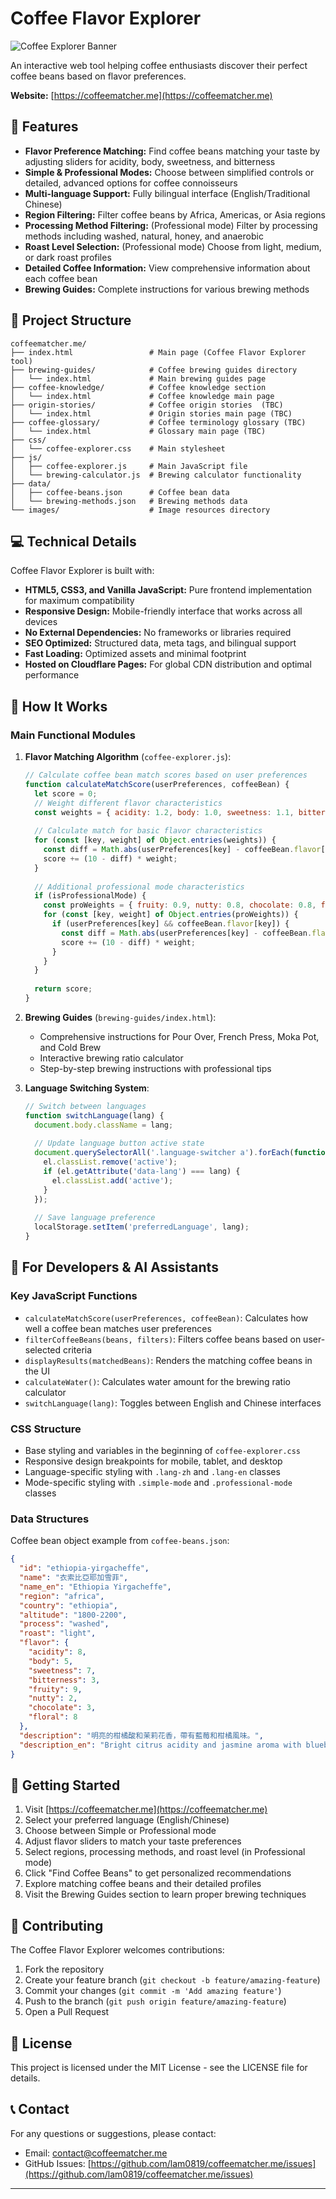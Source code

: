 # Coffee Flavor Explorer

![Coffee Explorer Banner](https://coffeematcher.me/coffee-explorer-preview.jpeg)

An interactive web tool helping coffee enthusiasts discover their perfect coffee beans based on flavor preferences.

**Website:** [https://coffeematcher.me](https://coffeematcher.me)

## 🌟 Features

- **Flavor Preference Matching:** Find coffee beans matching your taste by adjusting sliders for acidity, body, sweetness, and bitterness
- **Simple & Professional Modes:** Choose between simplified controls or detailed, advanced options for coffee connoisseurs
- **Multi-language Support:** Fully bilingual interface (English/Traditional Chinese)
- **Region Filtering:** Filter coffee beans by Africa, Americas, or Asia regions
- **Processing Method Filtering:** (Professional mode) Filter by processing methods including washed, natural, honey, and anaerobic
- **Roast Level Selection:** (Professional mode) Choose from light, medium, or dark roast profiles
- **Detailed Coffee Information:** View comprehensive information about each coffee bean
- **Brewing Guides:** Complete instructions for various brewing methods

## 📂 Project Structure

```
coffeematcher.me/
├── index.html                 # Main page (Coffee Flavor Explorer tool)
├── brewing-guides/            # Coffee brewing guides directory
│   └── index.html             # Main brewing guides page
├── coffee-knowledge/          # Coffee knowledge section
│   └── index.html             # Coffee knowledge main page
├── origin-stories/            # Coffee origin stories  (TBC)
│   └── index.html             # Origin stories main page (TBC)
├── coffee-glossary/           # Coffee terminology glossary (TBC)
│   └── index.html             # Glossary main page (TBC)
├── css/
│   └── coffee-explorer.css    # Main stylesheet
├── js/
│   ├── coffee-explorer.js     # Main JavaScript file
│   └── brewing-calculator.js  # Brewing calculator functionality
├── data/
│   ├── coffee-beans.json      # Coffee bean data
│   └── brewing-methods.json   # Brewing methods data
└── images/                    # Image resources directory
```

## 💻 Technical Details

Coffee Flavor Explorer is built with:

- **HTML5, CSS3, and Vanilla JavaScript:** Pure frontend implementation for maximum compatibility
- **Responsive Design:** Mobile-friendly interface that works across all devices
- **No External Dependencies:** No frameworks or libraries required
- **SEO Optimized:** Structured data, meta tags, and bilingual support
- **Fast Loading:** Optimized assets and minimal footprint
- **Hosted on Cloudflare Pages:** For global CDN distribution and optimal performance

## 🧩 How It Works

### Main Functional Modules

1. **Flavor Matching Algorithm** (`coffee-explorer.js`):
   ```javascript
   // Calculate coffee bean match scores based on user preferences
   function calculateMatchScore(userPreferences, coffeeBean) {
     let score = 0;
     // Weight different flavor characteristics
     const weights = { acidity: 1.2, body: 1.0, sweetness: 1.1, bitterness: 1.3 };
     
     // Calculate match for basic flavor characteristics
     for (const [key, weight] of Object.entries(weights)) {
       const diff = Math.abs(userPreferences[key] - coffeeBean.flavor[key]);
       score += (10 - diff) * weight;
     }
     
     // Additional professional mode characteristics
     if (isProfessionalMode) {
       const proWeights = { fruity: 0.9, nutty: 0.8, chocolate: 0.8, floral: 0.9 };
       for (const [key, weight] of Object.entries(proWeights)) {
         if (userPreferences[key] && coffeeBean.flavor[key]) {
           const diff = Math.abs(userPreferences[key] - coffeeBean.flavor[key]);
           score += (10 - diff) * weight;
         }
       }
     }
     
     return score;
   }
   ```

2. **Brewing Guides** (`brewing-guides/index.html`):
   - Comprehensive instructions for Pour Over, French Press, Moka Pot, and Cold Brew
   - Interactive brewing ratio calculator
   - Step-by-step brewing instructions with professional tips

3. **Language Switching System**:
   ```javascript
   // Switch between languages
   function switchLanguage(lang) {
     document.body.className = lang;
     
     // Update language button active state
     document.querySelectorAll('.language-switcher a').forEach(function(el) {
       el.classList.remove('active');
       if (el.getAttribute('data-lang') === lang) {
         el.classList.add('active');
       }
     });
     
     // Save language preference
     localStorage.setItem('preferredLanguage', lang);
   }
   ```

## 🔧 For Developers & AI Assistants

### Key JavaScript Functions

- `calculateMatchScore(userPreferences, coffeeBean)`: Calculates how well a coffee bean matches user preferences
- `filterCoffeeBeans(beans, filters)`: Filters coffee beans based on user-selected criteria
- `displayResults(matchedBeans)`: Renders the matching coffee beans in the UI
- `calculateWater()`: Calculates water amount for the brewing ratio calculator
- `switchLanguage(lang)`: Toggles between English and Chinese interfaces

### CSS Structure

- Base styling and variables in the beginning of `coffee-explorer.css`
- Responsive design breakpoints for mobile, tablet, and desktop
- Language-specific styling with `.lang-zh` and `.lang-en` classes
- Mode-specific styling with `.simple-mode` and `.professional-mode` classes

### Data Structures

Coffee bean object example from `coffee-beans.json`:
```json
{
  "id": "ethiopia-yirgacheffe",
  "name": "衣索比亞耶加雪菲",
  "name_en": "Ethiopia Yirgacheffe",
  "region": "africa",
  "country": "ethiopia",
  "altitude": "1800-2200",
  "process": "washed",
  "roast": "light",
  "flavor": {
    "acidity": 8,
    "body": 5,
    "sweetness": 7,
    "bitterness": 3,
    "fruity": 9,
    "nutty": 2,
    "chocolate": 3,
    "floral": 8
  },
  "description": "明亮的柑橘酸和茉莉花香，帶有藍莓和柑橘風味。",
  "description_en": "Bright citrus acidity and jasmine aroma with blueberry and citrus notes."
}
```

## 🚀 Getting Started

1. Visit [https://coffeematcher.me](https://coffeematcher.me)
2. Select your preferred language (English/Chinese)
3. Choose between Simple or Professional mode
4. Adjust flavor sliders to match your taste preferences
5. Select regions, processing methods, and roast level (in Professional mode)
6. Click "Find Coffee Beans" to get personalized recommendations
7. Explore matching coffee beans and their detailed profiles
8. Visit the Brewing Guides section to learn proper brewing techniques

## 👥 Contributing

The Coffee Flavor Explorer welcomes contributions:

1. Fork the repository
2. Create your feature branch (`git checkout -b feature/amazing-feature`)
3. Commit your changes (`git commit -m 'Add amazing feature'`)
4. Push to the branch (`git push origin feature/amazing-feature`)
5. Open a Pull Request

## 📄 License

This project is licensed under the MIT License - see the LICENSE file for details.

## 📞 Contact

For any questions or suggestions, please contact:
- Email: contact@coffeematcher.me
- GitHub Issues: [https://github.com/lam0819/coffeematcher.me/issues](https://github.com/lam0819/coffeematcher.me/issues)

---
